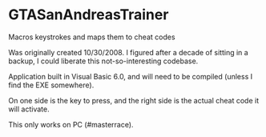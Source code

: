 # GTASanAndreasTrainer
Macros keystrokes and maps them to cheat codes

Was originally created 10/30/2008. I figured after a decade of sitting in a backup, I could liberate this not-so-interesting codebase.

Application built in Visual Basic 6.0, and will need to be compiled (unless I find the EXE somewhere).

On one side is the key to press, and the right side is the actual cheat code it will activate.

This only works on PC (#masterrace).
